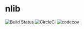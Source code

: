 # nlib

[![Build Status](https://travis-ci.org/nlibjs/nlibjs.svg?branch=master)](https://travis-ci.org/nlibjs/nlibjs)
[![CircleCI](https://circleci.com/gh/nlibjs/nlibjs.svg?style=svg&circle-token=ee84d0722971cd2eaa19846ac48aec0cef8f69fc)](https://circleci.com/gh/nlibjs/nlibjs)
[![codecov](https://codecov.io/gh/nlibjs/nlibjs/branch/master/graph/badge.svg)](https://codecov.io/gh/nlibjs/nlibjs)
